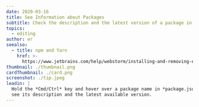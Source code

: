 ```yaml
---
date: 2020-03-16
title: See Information about Packages
subtitle: Check the description and the latest version of a package in package.json.
topics:
  - editing
author: er
seealso:
  - title: npm and Yarn
    href: >-
      https://www.jetbrains.com/help/webstorm/installing-and-removing-external-software-using-node-package-manager.html
thumbnail: ./thumbnail.png
cardThumbnail: ./card.png
screenshot: ./tip.jpeg
leadin: |
  Hold the *Cmd/Ctrl* key and hover over a package name in *package.json* to 
  see its description and the latest available version.
---
```


